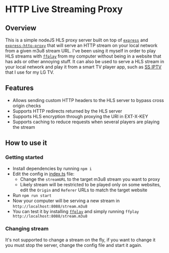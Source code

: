 # HTTP Live Streaming Proxy

## Overview
This is a simple nodeJS HLS proxy server built on top of [`express`](https://expressjs.com/) and [`express-http-proxy`](https://github.com/villadora/express-http-proxy) that will serve an HTTP stream on your local network from a given m3u8 stream URL.
I've been using it myself in order to play HLS streams with [`ffplay`](https://www.ffmpeg.org/ffplay.html) from my computer without being in a website that has ads or other annoying stuff.
It can also be used to serve a HLS stream in your local network and play it from a smart TV player app, such as [SS IPTV](https://gb.lgappstv.com/main/tvapp/detail?appId=339090) that I use for my LG TV.

## Features
- Allows sending custom HTTP headers to the HLS server to bypass cross origin checks
- Supports HTTP redirects returned by the HLS server
- Supports HLS encryption through proxying the URI in EXT-X-KEY
- Supports caching to reduce requests when several players are playing the stream

## How to use it

### Getting started
- Install dependencies by running `npm i`
- Edit the config in [index.ts](./index.ts) file: 
  - Change the `streamURL` to the target m3u8 stream you want to proxy
  - Likely stream will be restricted to be played only on some websites, edit the `Origin` and `Referer` URLs to match the target website
- Run `npm run start`
- Now your computer will be serving a new stream in `http://localhost:8088/stream.m3u8`
- You can test it by installing [`ffplay`](https://www.ffmpeg.org/ffplay.html) and simply running `ffplay http://localhost:8088/stream.m3u8`

### Changing stream
It's not supported to change a stream on the fly, if you want to change it you must stop the server, change the config file and start it again.